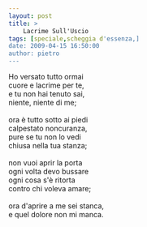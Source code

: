 ```yaml
---
layout: post
title: >
    Lacrime Sull'Uscio
tags: [speciale,scheggia d'essenza,]
date: 2009-04-15 16:50:00
author: pietro
---
```

Ho versato tutto ormai<br/>cuore e lacrime per te,<br/>e tu non hai tenuto sai,<br/>niente, niente di me;<br/><br/>ora è tutto sotto ai piedi<br/>calpestato noncuranza,<br/>pure se tu non lo vedi<br/>chiusa nella tua stanza;<br/><br/>non vuoi aprir la porta<br/>ogni volta devo bussare<br/>ogni cosa s'è ritorta<br/>contro chi voleva amare;<br/><br/>ora d'aprire a me sei stanca,<br/>e quel dolore non mi manca.
